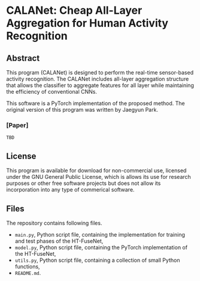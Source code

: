 # CALANet: Cheap All-Layer Aggregation for Human Activity Recognition

## Abstract

This program (CALANet) is designed to perform the real-time sensor-based activity recognition. The CALANet includes all-layer aggregation structure that allows the classifier to aggregate features for all layer while maintaining the efficiency of conventional CNNs.

This software is a PyTorch implementation of the proposed method. The original version of this program was written by Jaegyun Park. 
<!-- You can find detailed information in our manuscript. -->

### [Paper]
```
TBD
```

## License

This program is available for download for non-commercial use, licensed under the GNU General Public License, which is allows its use for research purposes or other free software projects but does not allow its incorporation into any type of commerical software.

## Files

The repository contains following files.
* `main.py`, Python script file, containing the implementation for training and test phases of the HT-FuseNet,
* `model.py`, Python script file, containing the PyTorch implementation of the HT-FuseNet,
* `utils.py`, Python script file, containing a collection of small Python functions,
* `README.md`.
